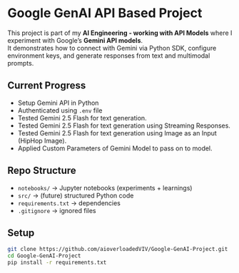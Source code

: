# Google GenAI API Based Project  

This project is part of my **AI Engineering - working with API Models** where I experiment with Google’s **Gemini API models**.  
It demonstrates how to connect with Gemini via Python SDK, configure environment keys, and generate responses from text and multimodal prompts.

## Current Progress
- Setup Gemini API in Python
- Authenticated using `.env` file 
- Tested Gemini 2.5 Flash for text generation.
- Tested Gemini 2.5 Flash for text generation using Streaming Responses.
- Tested Gemini 2.5 Flash for text generation using Image as an Input (HipHop Image).
- Applied Custom Parameters of Gemini Model to pass on to model.

## Repo Structure
- `notebooks/` → Jupyter notebooks (experiments + learnings)
- `src/` → (future) structured Python code
- `requirements.txt` → dependencies
- `.gitignore` → ignored files

## Setup
```bash
git clone https://github.com/aioverloadedVIV/Google-GenAI-Project.git
cd Google-GenAI-Project
pip install -r requirements.txt
